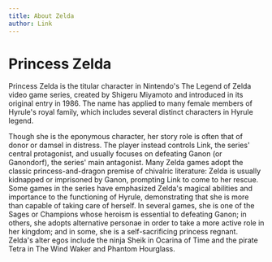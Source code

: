 ```yaml
---
title: About Zelda
author: Link
---
```


# Princess Zelda

Princess Zelda is the titular character in Nintendo's The Legend of Zelda video game series, created by Shigeru Miyamoto and introduced in its original entry in 1986. The name has applied to many female members of Hyrule's royal family, which includes several distinct characters in Hyrule legend.

Though she is the eponymous character, her story role is often that of donor or damsel in distress. The player instead controls Link, the series' central protagonist, and usually focuses on defeating Ganon (or Ganondorf), the series' main antagonist. Many Zelda games adopt the classic princess-and-dragon premise of chivalric literature: Zelda is usually kidnapped or imprisoned by Ganon, prompting Link to come to her rescue. Some games in the series have emphasized Zelda's magical abilities and importance to the functioning of Hyrule, demonstrating that she is more than capable of taking care of herself. In several games, she is one of the Sages or Champions whose heroism is essential to defeating Ganon; in others, she adopts alternative personae in order to take a more active role in her kingdom; and in some, she is a self-sacrificing princess regnant. Zelda's alter egos include the ninja Sheik in Ocarina of Time and the pirate Tetra in The Wind Waker and Phantom Hourglass.
